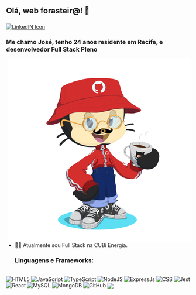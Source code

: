 ## Olá, web forasteir@! 🤙
<a target="_blank" href="https://www.linkedin.com/in/moraisgabri/">
  <img href="" align="middle" alt="LinkedIN Icon" width="40px" src="https://pics.freeicons.io/uploads/icons/png/16090541531530099327-512.png" />
</a>

### Me chamo José, tenho 24 anos residente em Recife, e desenvolvedor Full Stack Pleno <br>
<p>
<img align="right" alt="me as octocat" width="500px" target="_blank" src="https://github.com/moraisgabri/moraisgabri/blob/main/myocto.png?raw=true" />

- 🧑‍💻 Atualmente sou Full Stack na CUBi Energia.
  
  ### Linguagens e Frameworks: 
<p>
</br>
  <img alt="HTML5" src="https://img.shields.io/badge/html5-%23E34F26.svg?style=for-the-badge&logo=html5&logoColor=white" height="25px" />
  <img alt="JavaScript" src="https://img.shields.io/badge/javascript%20-%23323330.svg?&style=for-the-badge&logo=javascript&logoColor=%23F7DF1E" height="25px"/>
  <img alt="TypeScript" src="https://img.shields.io/badge/typescript%20-%23323330.svg?&style=for-the-badge&logo=typescript&logoColor=%3077C6" height="25px"/>
  <img alt="NodeJS" src="https://img.shields.io/badge/Node.js-43853D?style=for-the-badge&logo=node-dot-js&logoColor=white" height="25px"/>
  <img alt="ExpressJs" src="https://img.shields.io/badge/Express.js-000000?style=for-the-badge&logo=express&logoColor=white" height="25px"/>
  <img alt="CSS" src="https://img.shields.io/badge/CSS-239120?&style=for-the-badge&logo=css3&logoColor=white" height="25px" />
  <img alt="Jest" src="https://img.shields.io/badge/-jest-%23C21325?style=for-the-badge&logo=jest&logoColor=white" height="25px"/>
  <img alt="React" src="https://img.shields.io/badge/react%20-%2320232a.svg?&style=for-the-badge&logo=react&logoColor=%2361DAFB" height="25px"/>
  <img alt="MySQL" src="https://img.shields.io/badge/MySQL-00000F?style=for-the-badge&logo=mysql&logoColor=white" height="25px"/>
  <img alt="MongoDB" src ="https://img.shields.io/badge/MongoDB-%234ea94b.svg?&style=for-the-badge&logo=mongodb&logoColor=white" height="25px"/>
  <img alt="GitHub" src="https://img.shields.io/badge/github%20-%23121011.svg?&style=for-the-badge&logo=github&logoColor=white" height="25px"/>
  <img align="center" src="https://github-readme-stats.vercel.app/api?username=moraisgabri&theme=gruvbox&hide=issues&show_icons=true" />
</p>
</p>

